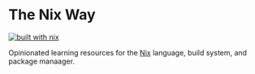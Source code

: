 # The Nix Way

[![built with nix](https://builtwithnix.org/badge.svg)](https://builtwithnix.org)

Opinionated learning resources for the [Nix] language, build system, and package manaager.

[nix]: https://nixos.org
